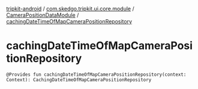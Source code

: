 [tripkit-android](../../index.md) / [com.skedgo.tripkit.ui.core.module](../index.md) / [CameraPositionDataModule](index.md) / [cachingDateTimeOfMapCameraPositionRepository](./caching-date-time-of-map-camera-position-repository.md)

# cachingDateTimeOfMapCameraPositionRepository

`@Provides fun cachingDateTimeOfMapCameraPositionRepository(context: Context): CachingDateTimeOfMapCameraPositionRepository`